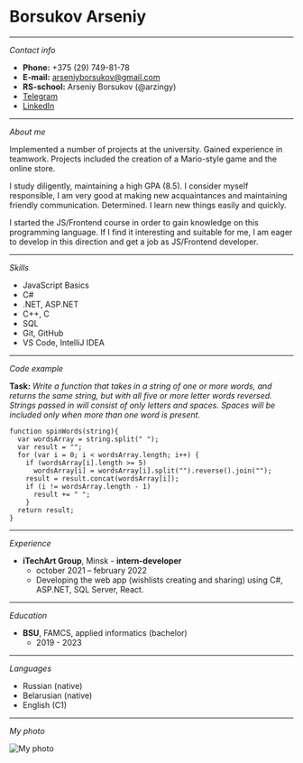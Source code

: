 # Borsukov Arseniy

***

*Contact info*

* **Phone:** +375 (29) 749-81-78
* **E-mail:** arseniyborsukov@gmail.com
* **RS-school:** Arseniy Borsukov (@arzingy)
* [Telegram](https://t.me/iambabypatrick)
* [LinkedIn](https://www.linkedin.com/in/arzingy/)

***

*About me*

Implemented a number of projects at the university. Gained experience in teamwork.
Projects included the creation of a Mario-style game and the online store.

I study diligently, maintaining a high GPA (8.5).
I consider myself responsible, I am very good at making new acquaintances and maintaining friendly communication. Determined.
I learn new things easily and quickly.

I started the JS/Frontend course in order to gain knowledge on this programming language.
If I find it interesting and suitable for me, I am eager to develop in this direction and get a job as JS/Frontend developer.

***

*Skills*

* JavaScript Basics
* C#
* .NET, ASP.NET
* C++, C
* SQL
* Git, GitHub
* VS Code, IntelliJ IDEA

***

*Code example*

**Task:** *Write a function that takes in a string of one or more words, and returns the same string,
but with all five or more letter words reversed.
Strings passed in will consist of only letters and spaces.
Spaces will be included only when more than one word is present.*

```
function spinWords(string){
  var wordsArray = string.split(" ");
  var result = "";
  for (var i = 0; i < wordsArray.length; i++) {
    if (wordsArray[i].length >= 5)
      wordsArray[i] = wordsArray[i].split("").reverse().join("");
    result = result.concat(wordsArray[i]);
    if (i != wordsArray.length - 1)
      result += " ";
    }
  return result;
}
```

***

*Experience*

* **iTechArt Group**, Minsk - **intern-developer**
    + october 2021 – february 2022
    + Developing the web app (wishlists creating and sharing) using C#, ASP.NET, SQL Server, React.

***

*Education*

* **BSU**, FAMCS, applied informatics (bachelor)
    + 2019 - 2023

***

*Languages*

* Russian (native)
* Belarusian (native)
* English (C1)

***

*My photo*

![My photo](https://sun9-75.userapi.com/impg/C3wXP6zUEZTmWWVE3-wLgk9Ry5ypFFPDgbny7Q/fw2cS8cyz-8.jpg?size=1440x1440&quality=95&sign=5d28f04411475c4253eceb4fa99621dd&type=album)
